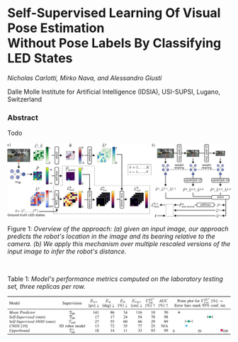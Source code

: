 # Self-Supervised Learning Of Visual Pose Estimation <br> Without Pose Labels By Classifying LED States

*Nicholas Carlotti, Mirko Nava, and Alessandro Giusti*

Dalle Molle Institute for Artificial Intelligence (IDSIA), USI-SUPSI, Lugano, Switzerland

### Abstract

Todo

<img src="https://github.com/idsia-robotics/ssl-pose-estimation-without-pose-labels/blob/main/image/approach-ssl-pose-estimation-without-pose-labels.svg" width="900" alt="Self-supervised pose estimation without pose labels approach" />

Figure 1: *Overview of the approach: (a) given an input image, our approach predicts the robot's location in the image and its bearing relative to the camera. (b) We apply this mechanism over multiple rescaled versions of the input image to infer the robot's distance.*

<br>

Table 1: *Model's performance metrics computed on the laboratory testing set, three replicas per row.*

<img src="https://github.com/idsia-robotics/ssl-pose-estimation-without-pose-labels/blob/main/image/table-ssl-pose-estimation-without-pose-labels.svg" width="900" alt="Self-supervised pose estimation without pose labels performance" />

<!-- WARNING: WHAT IS WRITTEN BELOW IS JUST A PLACEHOLDER FROM PAST WORK WHICH NEEDS TO BE UPDATED, PLEASE IGNORE

### Bibtex

```properties
@article{nava2024self,
  author={Nava, Mirko and Carlotti, Nicholas and Crupi, Luca and Palossi, Daniele and Giusti, Alessandro},
  journal={IEEE Robotics and Automation Letters}, 
  title={Self-Supervised Learning of Visual Robot Localization Using LED State Prediction as a Pretext Task}, 
  year={2024},
  volume={9},
  number={4},
  pages={3363-3370},
  doi={10.1109/LRA.2024.3365973},
}
```

### Video

[![Self-Supervised Learning of Visual Robot Localization Using Prediction of LEDs States as a Pretext Task](https://github.com/idsia-robotics/leds-as-pretext/blob/main/img/led_pretext_video_preview.gif)](https://github.com/idsia-robotics/leds-as-pretext/blob/main/img/led_pretext_video.mp4?raw=true)

### Code

The codebase for the approach is avaliable [here](https://github.com/idsia-robotics/leds-as-pretext/tree/main/code).

##### Requirements

- Python                       3.8.0
- h5py                         3.8.0
- numpy                        1.23.5
- scipy                        1.10.1
- torch                        1.13.1
- torchinfo                    1.8.0
- torchvision                  0.15.2
- tensorboard                  2.12.3
- torch-tb-profiler            0.4.1
- scikit-image                 0.21.0
- scikit-learn                 1.2.2

##### LED State Prediction Pretext (LED-P)
Our approach trains on samples divided into labeled and unlabeled ones. The training script can be invoked as follows, to train model `model_name` for `epochs` epochs with batch size `batch_size` with a lambda for the position loss (or 1 - lambda for the pretext loss) `lambda_loss_pos`, considering the fraction `fraction_labeled_samples` of the dataset to have labeled samples.
```bash
python train_led_pretext.py -e <epochs> -bs <batch_size> -wpos <lambda_loss_pos> -fpos <fraction_labeled_samples> -n <model_name>
```

__Note:__ The script will store inside the model's folder the tensorboard log containing all training and testing set metrics.

##### Efficient Deep Neural Networks (EDNN)
The procedure to train this model is essentially the same as for __LED-P__. The only difference is that the script for this model supports fine tuning of an available checkpoint.
For example, given a checkpoint from a model with name `pre_trained`, fine tuning a checkpoint can be done as follows:

```bash
python train_ednn.py --pre-trained-name <pre_trained>/checkpoint.tar
```

__Note:__ The script looks for pre-trained models in the `models/` folder.

##### Autoencoding Pretext (AE-P)
The autoencoder training script provides two ways of training the model: *autoencoder mode* and *position mode*.  
In autoencoder mode, the model is trained to learn a hidden representation for the input dataset. No validation is done during this phase. This mode is the default one.  
The position mode is enabled by adding the `--position-mode` flag to the script invocation command.
The common use case for this mode is that of starting from a pre-trained hidden representation and tune it to solve the position task.
The bottleneck size is chosen by the parameter `bottleneck`; the position mode training is started by running:
```bash
python train_autoencoder.py --position-mode --bottleneck-size <bottleneck> --pre-trained-name <hidden_repr>/checkpoint.tar
```

##### Contrastive Language–Image Pre-training (CLIP)
This script requires CLIP to be installed. Refer to the [official installation instructions](https://github.com/openai/CLIP#usage) to obtain it.  
The only parameter of interest for using this script is the `--clip-base-folder` flag, which tells the script where to download the CLIP checkpoint. The path is relative to the shell's current folder. To run the training execute the following:
```bash
python train_clip_head.py --clip-base-folder <./clip>
```
--!>
